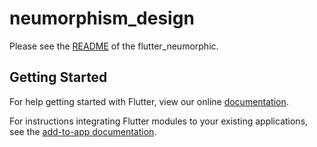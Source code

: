 # neumorphism_design

Please see the [README](https://github.com/Idean/Flutter-Neumorphic/blob/master/README.md) of the flutter_neumorphic.

## Getting Started

For help getting started with Flutter, view our online
[documentation](https://flutter.dev/).

For instructions integrating Flutter modules to your existing applications,
see the [add-to-app documentation](https://flutter.dev/docs/development/add-to-app).
